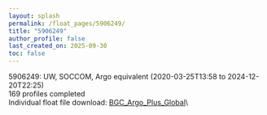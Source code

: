 ```yaml
---
layout: splash
permalink: /float_pages/5906249/
title: "5906249"
author_profile: false
last_created_on: 2025-09-30
toc: false
---
```

 
5906249: UW, SOCCOM, Argo equivalent (2020-03-25T13:58 to 2024-12-20T22:25)\
169 profiles completed\
Individual float file download: [BGC_Argo_Plus_Global](https://ftp.soest.hawaii.edu/bgc_argo_plus/Individual_Floats/outliers_removed/5906249_Sprof_processed.nc)\

